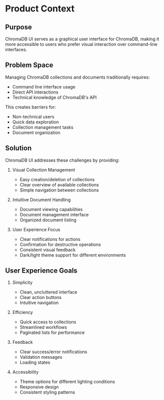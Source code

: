 # Product Context

## Purpose
ChromaDB UI serves as a graphical user interface for ChromaDB, making it more accessible to users who prefer visual interaction over command-line interfaces.

## Problem Space
Managing ChromaDB collections and documents traditionally requires:
- Command line interface usage
- Direct API interactions
- Technical knowledge of ChromaDB's API

This creates barriers for:
- Non-technical users
- Quick data exploration
- Collection management tasks
- Document organization

## Solution
ChromaDB UI addresses these challenges by providing:
1. Visual Collection Management
   - Easy creation/deletion of collections
   - Clear overview of available collections
   - Simple navigation between collections

2. Intuitive Document Handling
   - Document viewing capabilities
   - Document management interface
   - Organized document listing

3. User Experience Focus
   - Clear notifications for actions
   - Confirmation for destructive operations
   - Consistent visual feedback
   - Dark/light theme support for different environments

## User Experience Goals
1. Simplicity
   - Clean, uncluttered interface
   - Clear action buttons
   - Intuitive navigation

2. Efficiency
   - Quick access to collections
   - Streamlined workflows
   - Paginated lists for performance

3. Feedback
   - Clear success/error notifications
   - Validation messages
   - Loading states

4. Accessibility
   - Theme options for different lighting conditions
   - Responsive design
   - Consistent styling patterns
